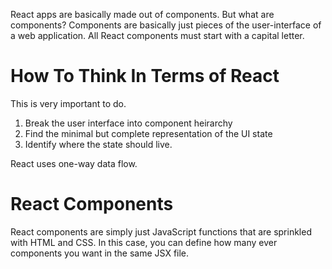 React apps are basically made out of components. But what are components? Components are basically just pieces of the user-interface of a web application. All React components must start with a capital letter.
# How To Think In Terms of React
This is very important to do. 
1. Break the user interface into component heirarchy
2. Find the minimal but complete representation of the UI state
3. Identify where the state should live.

React uses one-way data flow. 
# React Components
React components are simply just JavaScript functions that are sprinkled with HTML and CSS. In this case, you can define how many ever components you want in the same JSX file.